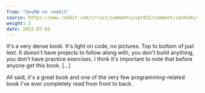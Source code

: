 ```yaml
---
from: "DevRW on reddit"
source: https://www.reddit.com/r/rust/comments/vptd32/comment/ien4u0s/?utm_source=reddit&utm_medium=web2x&context=3
weight: 2
date: 2022-07-02
---
```

It's a very dense book. It's light on code, no pictures. Top to bottom
of just text. It doesn't have projects to follow along with, you don't
build anything, you don't have practice exercises. I think it's
important to note that before anyone get this book. […]

All said, it's a great book and one of the very few programming-related
book I've ever completely read from front to back.
